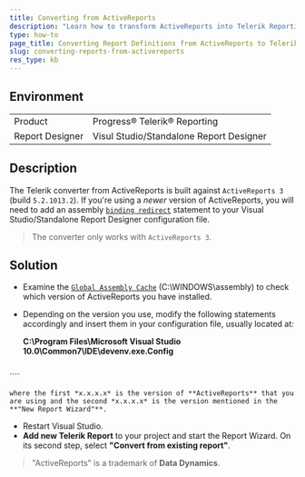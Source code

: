 ```yaml
---
title: Converting from ActiveReports
description: "Learn how to transform ActiveReports into Telerik Reporting Reports with the built-in converter."
type: how-to
page_title: Converting Report Definitions from ActiveReports to Telerik Reporting
slug: converting-reports-from-activereports
res_type: kb
---
```


## Environment

<table>
	<tr>
		<td>Product</td>
		<td>Progress® Telerik® Reporting</td>
	</tr>
	<tr>
		<td>Report Designer</td>
		<td>Visul Studio/Standalone Report Designer</td>
	</tr>
</table>

## Description 

The Telerik converter from ActiveReports is built against `ActiveReports 3` (build `5.2.1013.2`). If you're using a *newer* version of ActiveReports, you will need to add an assembly [`binding redirect`](https://learn.microsoft.com/en-us/dotnet/framework/configure-apps/file-schema/runtime/bindingredirect-element) statement to your Visual Studio/Standalone Report Designer configuration file.

> The converter only works with `ActiveReports 3`.

## Solution

- Examine the [`Global Assembly Cache`](https://learn.microsoft.com/en-us/dotnet/framework/app-domains/gac) (C:\WINDOWS\assembly) to check which version of ActiveReports you have installed.
- Depending on the version you use, modify the following statements accordingly and insert them in your configuration file, usually located at:

	**C:\Program Files\Microsoft Visual Studio 10.0\Common7\IDE\devenv.exe.Config** 

	````XML
<configuration>
		<runtime>
		<assemblyBinding xmlns="urn:schemas-microsoft-com:asm.v1">
			<dependentAssembly>
				<assemblyIdentity name="ActiveReports3" publicKeyToken="cc4967777c49a3ff" culture="neutral" />
				<bindingRedirect newVersion="x.x.x.x" oldVersion="x.x.x.x" />
			</dependentAssembly>
			<dependentAssembly>
				<assemblyIdentity name="ActiveReports.Viewer3" publicKeyToken="cc4967777c49a3ff" culture="neutral" />
				<bindingRedirect newVersion="x.x.x.x" oldVersion="x.x.x.x" />
			</dependentAssembly>
		</assemblyBinding>
		</runtime>
	</configuration>
````

	where the first *x.x.x.x* is the version of **ActiveReports** that you are using and the second *x.x.x.x* is the version mentioned in the **"New Report Wizard"**.

- Restart Visual Studio.
- **Add new Telerik Report** to your project and start the Report Wizard. On its second step, select **"Convert from existing report"**.

> "ActiveReports" is a trademark of **Data Dynamics**.
